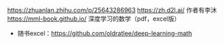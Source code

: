https://zhuanlan.zhihu.com/p/25643286963
https://zh.d2l.ai/ 作者有李沐
https://mml-book.github.io/
深度学习的数学（pdf，excel版）
- 随书excel：https://github.com/oldratlee/deep-learning-math